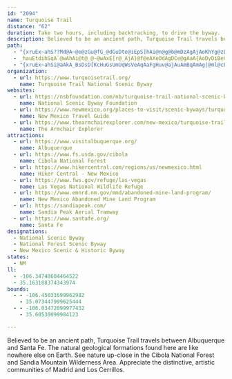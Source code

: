 ```yaml
---
id: "2094"
name: Turquoise Trail
distance: "62"
duration: Take two hours, including backtracking, to drive the byway.
description: Believed to be an ancient path, Turquoise Trail travels between Albuquerque and Santa Fe. The natural geological formations found here are like nowhere else on Earth. See nature up-close in the Cibola National Forest and Sandia Mountain Wilderness Area. Appreciate the distinctive, artistic communities of Madrid and Los Cerrillos.
path:
  - "{xruEx~ahS??Md@A~@o@zGu@fG_@dGuDte@iEpS]hAi@n@g@b@mDzAgAjAoKhYg@zB]jD?zClAtN?~BKfASl@mAfC}@pC_@j@u@j@sDhAo@HsBIcBPqFfBsJpBsCNeLN}EZmAAiDe@s@JOLUd@E`@Dd@^p@^RhBKx@JtDdATL^j@Rl@@l@cArHeA~EwB~Bi@fCyA`Bi@~@o@xEm@rBg@hCs@hBmAnBu@bCc@`@yCxAiDx@i@dACf@N~@Xd@^Rb@DlE]n@Dh@P~AxAh@PpAC`CaAv@Cn@VNPNl@Cz@o@dAy@VcDEeAJsCl@m@GeBq@yADq@ReB~AoCrBa@PuCBYDyBbAiBK}@XiClBcBpByBlFQ`AMjBWfAeAfC_@f@_Av@sBd@iClAcBvAu@xAgAbDuAjAY`@Y~@?jAb@~@bFzF^p@x@tBj@d@`C\\`@f@\\x@Hv@En@Sl@cAj@y@B[Ki@_@mBaDu@WkBRoDjAy@p@oBxBcAf@y@L_CJy@GkCyAa@EsB`@mDy@eBPsAdAc@h@Yx@KbAClBh@rBHf@?lAy@|Du@`AgAXeAQiAmAmByCi@i@iAe@e@KaB?kCWy@Py@fACxEOpAO`@}AdByApAuCnFcC~C_Af@_@DaAQUSoAyB}CgCiAgCmByBuAkCiAm@eBa@qDmCcA?e@LeAzCa@d@ULsBLc@ZOh@Fx@jDrGHj@Ef@_@b@sDZa@^eAfDKr@d@jCH`Bg@xGGXu@|@{Bb@k@d@Ov@IzBYp@e@^}ARe@XY|@NbA^|@hAlAf@LjADh@QlCuBn@LT^?d@Oj@UXwCxC}EtFYrAXf@ZXvCt@vDbDrBx@hBJnAMbBg@xByAl@?`@x@Kn@cG`Hc@v@?l@N\\XNn@G~AwAvBs@hBMpCAdC]lBa@|Ak@^?ZLTh@B`@IXYPgBZa@P{@lAqAlCcB|@_@`@Gj@Bd@JNVPb@?rFsBt@M`ADnDt@`AMfAs@f@Mh@TTl@Ij@UV{GfDeAjAgFbKI^?^BR^d@t@ExAs@fFkB|BA~C^`D_@`@LRv@BX_@j@cBr@sCt@y@d@e@r@Sp@i@lAi@f@yBhAYZUx@c@jEc@nAo@x@sBdBc@p@eFpJMb@?^H`@RRx@AvCwB`Bm@jGm@hASdBcA|A{An@?b@d@@j@Qn@mCjGYd@y@l@u@V{AbAaAdBY~@YxEOr@oAtCKj@GrDUr@o@j@cExC}AzAiBrBiDxEaCvB_DlBcC`AmDx@sBXo@j@C^Xz@h@D^ElA{@^KlH[jN_DrAEf@Pj@b@"
  - _hauEtdihSqA`@wAhAi@t@_@~@wAxE[r@_AjA}@f@eAXeOdAgDCe@gAaA{AoDyDiBeCgGiMqK}Ny@i@sAK}FvA}C^mSlD{EYwH}A_L{CmPaAeBW}Am@sGmFcBm@{EkAeAm@u@s@w@kAiCoFu@qAsCkC}@g@oBs@sB_@aCKuFR_C?}ESyHDyBEsAScF_BsESmBW}GaCgDyC_BeAu@[mBe@iBQwGGwD}@{]cPqIcGy@]o@QgBI}JLwCK_HaBwBQmFEuBYwAk@aEyByE}AuKkGcDaBoMeEkOsG}o@eS}B_BmAsAmC}DoAoByDaJq@y@u@w@_BaAuMyCqC_AwCgDm@mAmCyI_@s@
  - "{xruEx~ahSi@aAkA_BsDsD[KcHuGsUmUqWsVeAqAaFgHuv@ajAuAmBqAmAg|@ml@cB_AwCw@g]mGcPuAkBWmGuBmDqBoPcMwZaUgGmDkFuByDmBkAs@}AqA}AaByAiC}HeRs@sDEyADqCNaBbBaI^_F?yBQuDmP}zBY_IMkQu@sG{@kCcAiBmAcBuNqPkg@mk@kHaJwB_DiDuFsD_J_G_Rkt@ifC_BkDs@aAi@q@yC_CanA}m@iDqAgDg@oBGgHT}Dp@y@?mBq@eB[eRs@sBWqd@sKoDg@cDDsAP}DtAyAbAcBbB}CjEiDzDmDrC}C|AyCz@eFj@siD{E{eCoBaEM}Es@}EaByAs@iC_BmD_DiAsA{N}SsAwBk@mAq@sB[oBIyAAsTKgBaA_FgEcKgBeCeF{D}@eA_DyEiAsAkF_EcA{@k@y@sAqD[gBg@{A_@y@_B}BcBuAy@eA_AsBc@_BOaA_@sFUw@u@mAiBaAaAIeFBmLkA_RgAkBe@mAe@qB{AiAwAsY}r@{AsCuAgA_Cy@sISgAUiC{@y@EwXpAiDDaD]_Be@iB_A}C{B_v@gn@kKaIoa@uXeY_Rk@WaHgByGkDuJoCy@_@c@q@Oq@KiGMy@U_@uC{@cQmDi@Wi@q@sCcNoBqESmBEwDEk@a@yAkA_Ce@gB_@_FQq@o@uA[c@}AmAoBsB_AmBg@sBmBiOg@sAc@k@i@_@u@Ui@K}AFoAl@gBdCoAv@_ANcBGoAq@sD}DsAiA{ImEcCg@wLWuAMgA[oAw@kDeDaAyBsAoAgAe@uBYqAk@eAeAeAaBgDeCaEoH_AqCe@yCYoDD{JEgB_@wCu@eDm@cBmG{My@kBy@gC}D}RS_DEsDLyCnDq]h@uDlAgGbAeEzVsz@b@kBl@sGBaGW{Ci@eD_@yA]mAw@eBqGmKiJgNuCuCiBsAwh@cUqKsDqKgFaDg@eBEwIf@cCAgCq@aAg@wB}By@iB{Ic]c@kAa@_As@s@y@g@eBm@aAIan@p@cG?sBEgl@mDqVDuJQi}@cLqSaDscAkMwS{CynBuVyq@}IqK_B_PaB}hAyNcHs@uIWqjDg@kKJ]Mmr@@_HYeEg@eHwAmGmBaAg@aA}@cB_CeAcCiRmu@Cg@_EcPmAeEcBgDiBaBmAw@yCgBcFaCcCk@}@IyAAsFR"
organization:
  - url: https://www.turquoisetrail.org/
    name: Turquoise Trail National Scenic Byway
websites:
  - url: https://nsbfoundation.com/nb/turquoise-trail-national-scenic-byway/
    name: National Scenic Byway Foundation
  - url: https://www.newmexico.org/places-to-visit/scenic-byways/turquoise-trail-national/
    name: New Mexico Travel Guide
  - url: https://www.thearmchairexplorer.com/new-mexico/turquoise-trail-scenic-byway.php
    name: The Armchair Explorer
attractions:
  - url: https://www.visitalbuquerque.org/
    name: Albuquerque
  - url: https://www.fs.usda.gov/cibola
    name: Cibola National Forest
  - url: https://www.hikercentral.com/regions/us/newmexico.html
    name: Hiker Central - New Mexico
  - url: https://www.fws.gov/refuge/las-vegas
    name: Las Vegas National Wildlife Refuge
  - url: https://www.emnrd.nm.gov/mmd/abandoned-mine-land-program/
    name: New Mexico Abandoned Mine Land Program
  - url: https://sandiapeak.com/
    name: Sandia Peak Aerial Tramway
  - url: https://www.santafe.org/
    name: Santa Fe
designations:
  - National Scenic Byway
  - National Forest Scenic Byway
  - New Mexico Scenic & Historic Byway
states:
  - NM
ll:
  - -106.34748604464522
  - 35.163188374343974
bounds:
  - - -106.45031699962982
    - 35.073447999625444
  - - -106.03472099977432
    - 35.60530099984123

---
```


Believed to be an ancient path, Turquoise Trail travels between Albuquerque and Santa Fe. The natural geological formations found here are like nowhere else on Earth. See nature up-close in the Cibola National Forest and Sandia Mountain Wilderness Area. Appreciate the distinctive, artistic communities of Madrid and Los Cerrillos.
